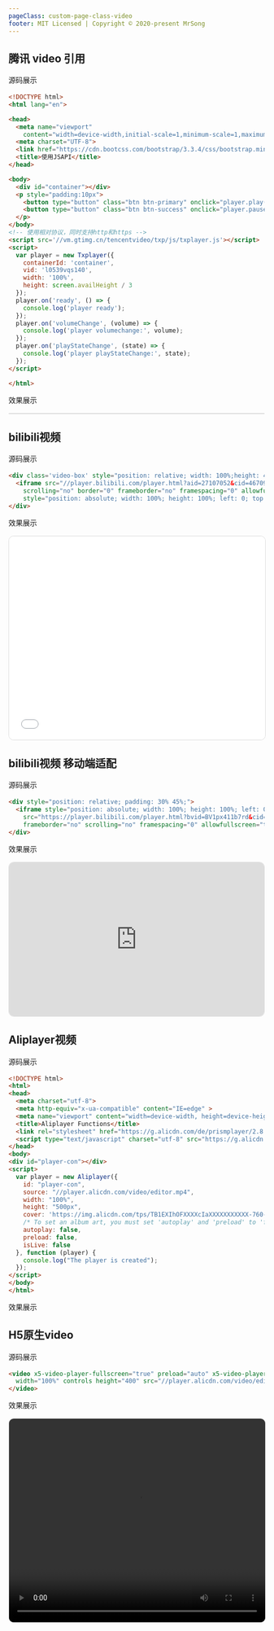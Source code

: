 ```yaml
---
pageClass: custom-page-class-video
footer: MIT Licensed | Copyright © 2020-present MrSong
---
```


## 腾讯 video 引用

<p class='p-title'>源码展示<p>

```html
<!DOCTYPE html>
<html lang="en">

<head>
  <meta name="viewport"
    content="width=device-width,initial-scale=1,minimum-scale=1,maximum-scale=1,user-scalable=no,minimal-ui" />
  <meta charset="UTF-8">
  <link href="https://cdn.bootcss.com/bootstrap/3.3.4/css/bootstrap.min.css" rel="stylesheet">
  <title>使用JSAPI</title>
</head>

<body>
  <div id="container"></div>
  <p style="padding:10px">
    <button type="button" class="btn btn-primary" onclick="player.play()">播放</button>
    <button type="button" class="btn btn-success" onclick="player.pause()">暂停</button>
  </p>
</body>
<!-- 使用相对协议，同时支持http和https -->
<script src='//vm.gtimg.cn/tencentvideo/txp/js/txplayer.js'></script>
<script>
  var player = new Txplayer({
    containerId: 'container',
    vid: 'l0539vqs140',
    width: '100%',
    height: screen.availHeight / 3
  });
  player.on('ready', () => {
    console.log('player ready');
  });
  player.on('volumeChange', (volume) => {
    console.log('player volumechange:', volume);
  });
  player.on('playStateChange', (state) => {
    console.log('player playStateChange:', state);
  });
</script>

</html>
```

<p class='p-show'>效果展示<p>

<div class='video-box' id="container">
  <img :src="$site.base+'images/1.png'" alt="">
</div>

## bilibili视频

<p class='p-title'>源码展示<p>

```html
<div class='video-box' style="position: relative; width: 100%;height: 400px;">
  <iframe src="//player.bilibili.com/player.html?aid=27107052&cid=46709183&page=1&as_wide=1&high_quality=1&danmaku=0"
    scrolling="no" border="0" frameborder="no" framespacing="0" allowfullscreen="true"
    style="position: absolute; width: 100%; height: 100%; left: 0; top: 0;"> </iframe>
</div>
```

<p class='p-show'>效果展示<p>

<div class='video-box video-old' style="position: relative; width: 100%;height: 400px;">
  <iframe src="//player.bilibili.com/player.html?aid=27107052&cid=46709183&page=1&as_wide=1&high_quality=1&danmaku=0"
    scrolling="no" border="0" frameborder="no" framespacing="0" allowfullscreen="true"
    style="position: absolute; width: 100%; height: 100%; left: 0; top: 0;"> </iframe>
</div>

## bilibili视频 移动端适配

<p class='p-title'>源码展示<p>

```html
<div style="position: relative; padding: 30% 45%;">
  <iframe style="position: absolute; width: 100%; height: 100%; left: 0; top: 0;"
    src="https://player.bilibili.com/player.html?bvid=BV1px411b7rd&cid=22385522&page=1&as_wide=1&high_quality=1&danmaku=0"
    frameborder="no" scrolling="no" framespacing="0" allowfullscreen="true"></iframe>
</div>
```

<p class='p-show'>效果展示<p>

<div class='video-box' style="position: relative; padding: 30% 45%;">
  <iframe style="position: absolute; width: 100%; height: 100%; left: 0; top: 0;"
    src="https://player.bilibili.com/player.html?bvid=BV1px411b7rd&cid=22385522&page=1&as_wide=1&high_quality=1&danmaku=0"
    frameborder="no" scrolling="no" framespacing="0" allowfullscreen="true"></iframe>
</div>

## Aliplayer视频

<p class='p-title'>源码展示<p>

```html
<!DOCTYPE html>
<html>
<head>
  <meta charset="utf-8">
  <meta http-equiv="x-ua-compatible" content="IE=edge" >
  <meta name="viewport" content="width=device-width, height=device-height, initial-scale=1, maximum-scale=1, minimum-scale=1, user-scalable=no"/>
  <title>Aliplayer Functions</title>
  <link rel="stylesheet" href="https://g.alicdn.com/de/prismplayer/2.8.8/skins/default/aliplayer-min.css" />
  <script type="text/javascript" charset="utf-8" src="https://g.alicdn.com/de/prismplayer/2.8.8/aliplayer-min.js"></script>
</head>
<body>
<div id="player-con"></div>
<script>
  var player = new Aliplayer({
    id: "player-con",
    source: "//player.alicdn.com/video/editor.mp4",
    width: "100%",
    height: "500px",
    cover: 'https://img.alicdn.com/tps/TB1EXIhOFXXXXcIaXXXXXXXXXXX-760-340.jpg',
    /* To set an album art, you must set 'autoplay' and 'preload' to 'false' */
    autoplay: false,
    preload: false,
    isLive: false
  }, function (player) {
    console.log("The player is created");
  });
</script>
</body>
</html>
```

<p class='p-show'>效果展示<p>

<template>
  <div class='video-box video-old' id="player-con">
    <img :src="$site.base+'images/4.png'" alt="">
  </div>
</template>

## H5原生video

<p class='p-title'>源码展示<p>

```html
<video x5-video-player-fullscreen="true" preload="auto" x5-video-player-type="h5" x5-video-orientation="portraint"
  width="100%" controls height="400" src="//player.alicdn.com/video/editor.mp4">
</video>
```
<p class='p-show'>效果展示<p>

<video class='video-box video-old' x5-video-player-fullscreen="true" preload="auto" x5-video-player-type="h5" x5-video-orientation="portraint"
  width="100%" controls height="400" src="//player.alicdn.com/video/editor.mp4">
</video>

<style lang="scss" scoped>
  .p-title{
    margin-top:1rem!important;
    line-height: 1.7!important;
  }
  .p-show{
    margin-bottom: 1rem;
  }
  .video-box{
    border:1px solid #ddd;
    border-radius:10px;
    overflow:hidden;
    max-width:960px;
  }
</style>

<!-- <script>
  setTimeout(() => {
    var player = new Txplayer({
      containerId: 'container',
      vid: 'l0539vqs140',
      width: '100%',
      height: screen.availHeight / 3
    });
    player.on('ready', () => {
      console.log('player ready');
    });
    player.on('volumeChange', (volume) => {
      console.log('player volumechange:', volume);
    });
    player.on('playStateChange', (state) => {
      console.log('player playStateChange:', state);
    });
    var aliplayer = new Aliplayer({
      id: "player-con",
      source: "//player.alicdn.com/video/editor.mp4",
      width: "100%",
      height: "400px",
      cover: 'https://img.alicdn.com/tps/TB1EXIhOFXXXXcIaXXXXXXXXXXX-760-340.jpg',
      autoplay: false,
      preload: false,
      isLive: false
    }, function (player) {
      console.log("The player is created");
    });
  }, 1000);
</script> -->